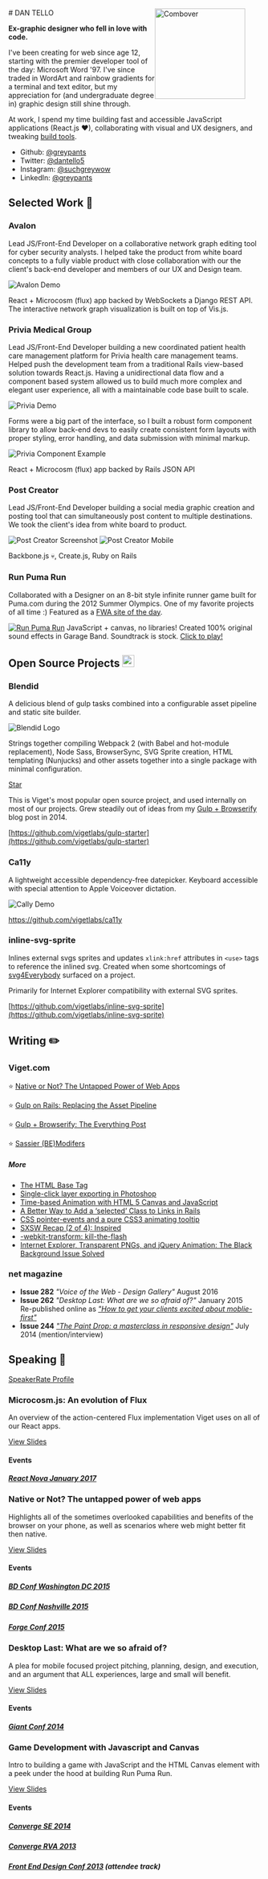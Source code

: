 <br>
<br>
# DAN TELLO

<img src="images/headshot.jpg" width="180" style="float: right; margin-right: 32px" alt="Combover" />

**Ex-graphic designer who fell in love with code.** 

I've been creating for web since age 12, starting with the premier developer tool of the day: Microsoft Word '97. I've since traded in WordArt and rainbow gradients for a terminal and text editor, but my appreciation for (and undergraduate degree in) graphic design still shine through.

At work, I spend my time building fast and accessible JavaScript applications (React.js ❤), collaborating with visual and UX designers, and tweaking [build tools](https://github.com/vigetlabs/gulp-starter).

- Github: [@greypants](https://github.com/greypants)
- Twitter: [@dantello5](https://twitter.com/dantello5)
- Instagram: [@suchgreywow](https://www.instagram.com/suchgreywow/)
- LinkedIn: [@greypants](https://www.linkedin.com/in/greypants/)

## Selected Work 🦄

### Avalon
Lead JS/Front-End Developer on a collaborative network graph editing tool for cyber security analysts. I helped take the product from white board concepts to a fully viable product with close collaboration with our the client's back-end developer and members of our UX and Design team. 

![Avalon Demo](images/avalon-demo.gif)

React + Microcosm (flux) app backed by WebSockets a Django REST API. The interactive network graph visualization is built on top of Vis.js.


### Privia Medical Group
Lead JS/Front-End Developer building a new coordinated patient health care management platform for Privia health care management teams. Helped push the development team from a traditional Rails view-based solution towards React.js. Having a unidirectional data flow and a component based system allowed us to build much more complex and elegant user experience, all with a maintainable code base built to scale. 

![Privia Demo](images/privia-demo.gif)

Forms were a big part of the interface, so I built a robust form component library to allow back-end devs to easily create consistent form layouts with proper styling, error handling, and data submission with minimal markup.

![Privia Component Example](images/privia-form-components.png)

React + Microcosm (flux) app backed by Rails JSON API 

### Post Creator

Lead JS/Front-End Developer building a social media graphic creation and posting tool that can simultaneously post content to multiple destinations. We took the client's idea from white board to product.

![Post Creator Screenshot](images/post-creator-screenshot.png)
![Post Creator Mobile](images/post-creator-mobile-demo.gif)

Backbone.js 💀, Create.js, Ruby on Rails

### Run Puma Run
Collaborated with a Designer on an 8-bit style infinite runner game built for Puma.com during the 2012 Summer Olympics. One of my favorite projects of all time :) Featured as a [FWA site of the day](https://thefwa.com/cases/run-puma-run).

[![Run Puma Run](images/run-puma-run.gif)](code.viget.com/run-puma-run)
JavaScript + canvas, no libraries! Created 100% original sound effects in Garage Band. Soundtrack is stock. [Click to play!](code.viget.com/run-puma-run)

## Open Source Projects <img src="https://assets-cdn.github.com/images/icons/emoji/octocat.png" width="24"/>

### Blendid

A delicious blend of gulp tasks combined into a configurable asset pipeline and static site builder. 

![Blendid Logo](images/blendid-logo.png)

Strings together compiling Webpack 2 (with Babel and hot-module replacement), Node Sass, BrowserSync, SVG Sprite creation, HTML templating (Nunjucks) and other assets together into a single package with minimal configuration. 

<a class="github-button" href="https://github.com/vigetlabs/gulp-starter" data-icon="octicon-star" data-style="mega" data-count-href="/vigetlabs/gulp-starter/stargazers" data-count-api="/repos/vigetlabs/gulp-starter#stargazers_count" data-count-aria-label="# stargazers on GitHub" aria-label="Star vigetlabs/gulp-starter on GitHub">Star</a>

This is Viget's most popular open source project, and used internally on most of our projects. Grew steadily out of ideas from my [Gulp + Browserify](https://www.viget.com/articles/gulp-browserify-starter-faq) blog post in 2014.

[https://github.com/vigetlabs/gulp-starter](https://github.com/vigetlabs/gulp-starter)


### Ca11y

A lightweight accessible dependency-free datepicker. Keyboard accessible with special attention to Apple Voiceover dictation.

![Cally Demo](images/ca11y-demo-vo.gif)

[https://github.com/vigetlabs/ca11y
](https://github.com/vigetlabs/ca11y)

### inline-svg-sprite
Inlines external svgs sprites and updates `xlink:href` attributes in `<use>` tags to reference the inlined svg. Created when some shortcomings of [svg4Everybody](https://github.com/jonathantneal/svg4everybody) surfaced on a project. 

Primarily for Internet Explorer compatibility with external SVG sprites.

[https://github.com/vigetlabs/inline-svg-sprite](https://github.com/vigetlabs/inline-svg-sprite)

## Writing ✏️

### Viget.com

⭐️ [Native or Not? The Untapped Power of Web Apps](https://www.viget.com/articles/native-or-not-the-untapped-power-of-web-apps)

⭐️ [Gulp on Rails: Replacing the Asset Pipeline](https://www.viget.com/articles/gulp-rails-asset-pipeline)

⭐️ [Gulp + Browserify: The Everything Post](https://www.viget.com/articles/gulp-browserify-starter-faq)

⭐️ [Sassier (BE)Modifers](https://www.viget.com/articles/bem-sass-modifiers)

##### More

- [The HTML Base Tag](https://www.viget.com/articles/html-base-tag)
- [Single-click layer exporting in Photoshop](https://www.viget.com/articles/single-click-layer-exporting-in-photoshop)
- [Time-based Animation with HTML 5 Canvas and JavaScript](https://www.viget.com/articles/time-based-animation)
- [A Better Way to Add a ‘selected’ Class to Links in Rails](https://www.viget.com/articles/rails-selected-nav-link-helper)
- [CSS pointer-events and a pure CSS3 animating tooltip](https://www.viget.com/articles/css-pointer-events-and-a-pure-css3-animating-tooltip)
- [SXSW Recap (2 of 4): Inspired](https://www.viget.com/articles/sxsw-recap-2-of-4-inspired)
- [-webkit-transform: kill-the-flash](https://www.viget.com/articles/webkit-transform-kill-the-flash)
- [Internet Explorer, Transparent PNGs, and jQuery Animation: The Black Background Issue Solved](https://www.viget.com/articles/jquery-ie-png-24-ie-black-background-issue-solved)


### net magazine
- **Issue 282** _"Voice of the Web - Design Gallery"_ August 2016
- **Issue 262** _"Desktop Last: What are we so afraid of?"_ January 2015 <br>Re-published online as _["How to get your clients excited about moblie-first"](http://www.creativebloq.com/web-design/how-get-your-clients-excited-about-mobile-first-101517507)_
- **Issue 244** _["The Paint Drop: a masterclass in responsive design"](http://www.creativebloq.com/web-design/paint-drop-8134189)_ July 2014 (mention/interview)

## Speaking 💬

[SpeakerRate Profile](https://speakerrate.com/speakers/17504-dan-tello)

### Microcosm.js: An evolution of Flux

An overview of the action-centered Flux implementation Viget uses on all of our React apps.

[View Slides](http://slides.com/dantello/microcosm-js)

#### Events
##### [React Nova January 2017](https://www.meetup.com/React-NOVA/events/236123537/)


### Native or Not? The untapped power of web apps

Highlights all of the sometimes overlooked capabilities and benefits of the browser on your phone, as well as scenarios where web might better fit then native.

[View Slides](http://slides.com/dantello/native-or-not-3-4)

#### Events 

##### [BD Conf Washington DC 2015](http://bdconf.com/events/washington-dc/)

##### [BD Conf Nashville 2015](http://bdconf.com/events/nashville/)

##### [Forge Conf 2015](http://2015.forgeconf.com/)


### Desktop Last: What are we so afraid of?
A plea for mobile focused project pitching, planning, design, and execution, and an argument that ALL experiences, large and small will benefit.

[View Slides](http://slides.com/dantello/desktop-last)

#### Events 

##### [Giant Conf 2014](http://2014.giantconf.com/) 


### Game Development with Javascript and Canvas

Intro to building a game with JavaScript and the HTML Canvas element with a peek under the hood at building Run Puma Run.

[View Slides](http://greypants.github.io/html5-games-talk)

#### Events

##### [Converge SE 2014](http://convergese.com/2014/speakers.php#dan-tello)

##### [Converge RVA 2013](https://www.flickr.com/photos/petridisc/sets/72157636544436635/)

##### [Front End Design Conf 2013](http://frontenddesignconference.com/2013.html) (attendee track)


<!-- Place this tag in your head or just before your close body tag. -->
<script async defer src="https://buttons.github.io/buttons.js"></script>
